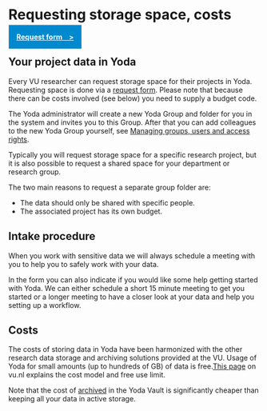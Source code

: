 # Requesting storage space, costs

<a style="padding: 15px;background-color: rgb(0, 137, 207); color: white; border: 1px solid rgb(209, 209, 209)" href="https://services.vu.nl/esc?id=sc_cat_item&sys_id=20436ee397c6a910e553359fe153aff1"><b>Request form&nbsp;&nbsp;&nbsp;&nbsp;></b></a>

## Your project data in Yoda 
Every VU researcher can request storage space for their projects in Yoda. Requesting space is done via a [request form](https://services.vu.nl/esc?id=sc_cat_item&sys_id=20436ee397c6a910e553359fe153aff1).
Please note that because there can be costs involved (see below) you need to supply a budget code. 

The Yoda administrator will create a new Yoda Group and folder for you in the system and invites you to this Group. 
After that you can add colleagues to the new Yoda Group yourself, see [Managing groups, users and access rights](user-management.md).

Typically you will request storage space for a specific research project, but it is also possible to request a shared space for your department or research group. 

The two main reasons to request a separate group folder are:
- The data should only be shared with specific people.
- The associated project has its own budget.

## Intake procedure
When you work with sensitive data we will always schedule a meeting with you to help you to safely work with your data.

In the form you can also indicate if you would like some help getting started with Yoda. We can either schedule a short
15 minute meeting to get you started or a longer meeting to have a closer look at your data and help you setting up a workflow.

## Costs

The costs of storing data in Yoda have been harmonized with the other research data storage and archiving solutions provided at the VU. Usage of Yoda for small amounts (up to hundreds of GB) of data is free.[This page](https://vu.nl/en/employee/research-data-support/costs-research-en-archiving-storage) on vu.nl explains the cost model and free use limit.

Note that the cost of [archived](archiving.md) in the Yoda Vault is significantly cheaper than keeping all your data in active storage.


















